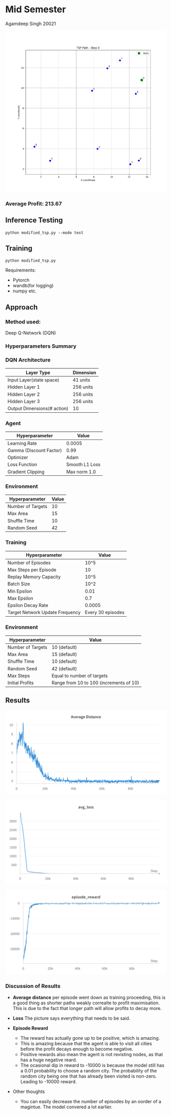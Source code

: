 # Mid Semester 
Agamdeep Singh 20021

![Path](tsp.gif)

### Average Profit: 213.67

## Inference Testing
```
python modified_tsp.py --mode test
```
## Training
```
python modified_tsp.py
```

Requirements:
- Pytorch
- wandb(for logging)
- numpy etc.


## Approach
### Method used: 
Deep Q-Network (DQN)
<br>
### Hyperparameters Summary



### DQN Architecture
| Layer Type | Dimension |
|----------------|-------|
| Input Layer(state space) | 41 units |
| Hidden Layer 1 | 256 units |
| Hidden Layer 2 | 256 units |
| Hidden Layer 3 | 256 units |
| Output Dimensions(# action) | 10 |

### Agent
| Hyperparameter | Value |
|----------------|-------|
| Learning Rate | 0.0005 |
| Gamma (Discount Factor) | 0.99 |
| Optimizer | Adam |
| Loss Function | Smooth L1 Loss |
| Gradient Clipping | Max norm 1.0 |



### Environment
| Hyperparameter | Value |
|----------------|-------|
| Number of Targets | 10 |
| Max Area | 15 |
| Shuffle Time | 10 |
| Random Seed | 42 |

### Training
| Hyperparameter | Value |
|----------------|-------|
| Number of Episodes | 10^5 |
| Max Steps per Episode | 10 |
| Replay Memory Capacity | 10^5 |
| Batch Size | 10^2 |
| Min Epsilon | 0.01 |
| Max Epsilon | 0.7 |
| Epsilon Decay Rate | 0.0005 |
| Target Network Update Frequency | Every 30 episodes |


### Environment
| Hyperparameter | Value |
|----------------|-------|
| Number of Targets | 10 (default) |
| Max Area | 15 (default) |
| Shuffle Time | 10 (default) |
| Random Seed | 42 (default) |
| Max Steps | Equal to number of targets |
| Initial Profits | Range from 10 to 100 (increments of 10) |

## Results

![Distance](plots/dist.png)

![Distance](plots/loss.png)

![Distance](plots/reward.png)

### Discussion of Results
- **Average distance** per episode went down as training proceeding, this is a good thing as shorter paths weakly correalte to profit maximisation. This is due to the fact that longer path will allow profits to decay more.

- **Loss** The picture says everything that needs to be said.

- **Episode Reward** 
    - The reward has actually gone up to be positive, which is amazing. 
    - This is amazing because that the agent is able to visit all cities before the profit decays enough to become negative.
    - Positive rewards also mean the agent is not revisting nodes, as that has a huge negative reard.
    - The ocasional dip in reward to -10000 is because the model still has a 0.01 probability to choose a random city. The probability of the random city being one that has already been visited is non-zero. Leading to -10000 reward.

- Other thoughts
    - You can easily decrease the number of episodes by an oorder of a magintue. The model convered a lot earlier.

